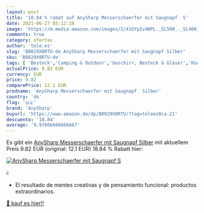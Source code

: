 ```yaml
---
layout: post
title: '18.84 % rabat auf AnySharp Messerschaerfer mit Saugnapf  S'
date: 2021-06-27 05:12:18
image: 'https://m.media-amazon.com/images/I/41GYpIv4WPL._SL500_._SL400_.jpg'
comments: true
category: ofertas
author: 'tole.es'
slug: 'B0029X0RTU-de AnySharp Messerschaerfer mit Saugnapf Silber'
sku: 'B0029X0RTU-de'
tags: [ 'Besteck','Camping & Outdoor','Geschirr, Besteck & Gläser','Küche, Haushalt & Wohnen','Küche, Kochen & Backen','Küchenhelfer & Kochzubehör','Manuelle Messerschärfer','Messer & Werkzeuge','Messerschärfer','Sport','Sport & Freizeit','Sport & Outdoor Aktivitäten, Bekleidung & Ausrüstung','anysharp', ]
actualPrice: 9.82 EUR
currency: EUR
price: 9.82
comparePrice: 12.1 EUR
prodname: 'AnySharp Messerschaerfer mit Saugnapf  Silber'
country: 'de'
flag: '🇩🇪'
brand: 'AnySharp'
buyurl: 'https://www.amazon.de/dp/B0029X0RTU/?tag=tolees0ca-21'
descuento: '18.84'
average: '9.97666666666667'
---
```


Es gibt ein [AnySharp Messerschaerfer mit Saugnapf  Silber](https://www.amazon.de/dp/B0029X0RTU/?tag=tolees0ca-21) mit aktuellem Preis 9.82 EUR (original: 12.1 EUR) 18.84 % Rabatt hier:

[![AnySharp Messerschaerfer mit Saugnapf  S](https://m.media-amazon.com/images/I/41GYpIv4WPL._SL500_._SL400_.jpg)](https://www.amazon.de/dp/B0029X0RTU/?tag=tolees0ca-21)

ℹ️:

- El resultado de mentes creativas y de pensamiento funcional: productos extraordinarios.

[🛒 kauf es hier!!](https://www.amazon.de/dp/B0029X0RTU/?tag=tolees0ca-21)
